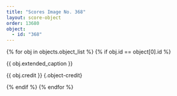 ```yaml
---
title: "Scores Image No. 368"
layout: score-object
order: 13680
object:
  - id: "368"
---
```


{% for obj in objects.object_list %}
{% if obj.id == object[0].id %}

{{ obj.extended_caption }}

{{ obj.credit }} {.object-credit}

{% endif %}
{% endfor %}
